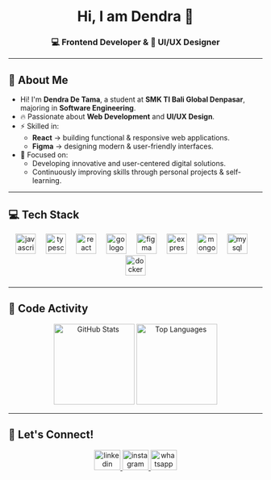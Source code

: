 <h1 align="center">Hi, I am Dendra 👋</h1>

<h3 align="center">💻 Frontend Developer & 🎨 UI/UX Designer</h3>

---

## 👋 About Me
- Hi! I'm **Dendra De Tama**, a student at **SMK TI Bali Global Denpasar**, majoring in **Software Engineering**.  
- 🔥 Passionate about **Web Development** and **UI/UX Design**.  
- ⚡ Skilled in:  
  - **React** → building functional & responsive web applications.    
  - **Figma** → designing modern & user-friendly interfaces.  
- 🎯 Focused on:  
  - Developing innovative and user-centered digital solutions.  
  - Continuously improving skills through personal projects & self-learning.  

---

## 💻 Tech Stack
<div align="center">
  <img src="https://cdn.jsdelivr.net/gh/devicons/devicon/icons/javascript/javascript-original.svg" height="40" alt="javascript logo"  />
  <img width="12" />
  <img src="https://cdn.jsdelivr.net/gh/devicons/devicon/icons/typescript/typescript-original.svg" height="40" alt="typescript logo"  />
  <img width="12" />
  <img src="https://cdn.jsdelivr.net/gh/devicons/devicon/icons/react/react-original.svg" height="40" alt="react logo"  />
  <img width="12" />
  <img src="https://cdn.jsdelivr.net/gh/devicons/devicon/icons/go/go-original.svg" height="40" alt="go logo"  />
  <img width="12" />
  <img src="https://cdn.jsdelivr.net/gh/devicons/devicon/icons/figma/figma-original.svg" height="40" alt="figma logo"  />
  <img width="12" />
  <img src="https://cdn.jsdelivr.net/gh/devicons/devicon/icons/express/express-original.svg" height="40" alt="express logo"  />
  <img width="12" />
  <img src="https://cdn.jsdelivr.net/gh/devicons/devicon/icons/mongodb/mongodb-original.svg" height="40" alt="mongodb logo"  />
  <img width="12" />
  <img src="https://cdn.jsdelivr.net/gh/devicons/devicon/icons/mysql/mysql-original.svg" height="40" alt="mysql logo"  />
  <img width="12" />
  <img src="https://cdn.jsdelivr.net/gh/devicons/devicon/icons/docker/docker-original.svg" height="40" alt="docker logo"  />
</div>

###

---

## 🌟 Code Activity
<div align="center">
  <img src="https://github-readme-stats.vercel.app/api?username=Deanity&show_icons=true&theme=radical&include_all_commits=true&count_private=true&hide_border=false" height="160" alt="GitHub Stats" />
  <img src="https://github-readme-stats.vercel.app/api/top-langs?username=Deanity&layout=compact&langs_count=6&theme=radical&hide_border=false" height="160" alt="Top Languages" />
</div>

---

## 🤝 Let's Connect!
<div align="center">
  <a href="https://www.linkedin.com/in/dendra-de-tama-228179313/" target="_blank">
    <img src="https://raw.githubusercontent.com/maurodesouza/profile-readme-generator/master/src/assets/icons/social/linkedin/default.svg" width="52" height="40" alt="linkedin" />
  </a>
  <a href="https://www.instagram.com/shoyou.nt/" target="_blank">
    <img src="https://raw.githubusercontent.com/maurodesouza/profile-readme-generator/master/src/assets/icons/social/instagram/default.svg" width="52" height="40" alt="instagram" />
  </a>
  <a href="https://wa.me/+6281239021528" target="_blank">
    <img src="https://raw.githubusercontent.com/maurodesouza/profile-readme-generator/master/src/assets/icons/social/whatsapp/default.svg" width="52" height="40" alt="whatsapp" />
  </a>
</div>
